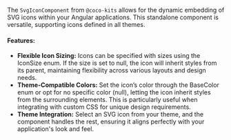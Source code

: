 The `SvgIconComponent` from `@coco-kits` allows for the dynamic embedding of SVG icons within your Angular applications.
This standalone component is versatile, supporting icons defined in all themes.


#### Features:

- **Flexible Icon Sizing:** Icons can be specified with sizes using the IconSize enum. If the size is set to null, the icon will inherit styles from its parent, maintaining flexibility across various layouts and design needs.
- **Theme-Compatible Colors:** Set the icon’s color through the BaseColor enum or opt for no specific color (null), letting the icon inherit styles from the surrounding elements. This is particularly useful when integrating with custom CSS for unique design requirements.
- **Theme Integration:** Select an SVG icon from your theme, and the component handles the rest, ensuring it aligns perfectly with your application's look and feel.